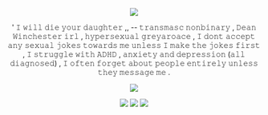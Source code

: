 <p align="center"> <img src=https://file.garden/Zy7nsVKnFHAuCMhW/dividers/monochromatic/mono29> </p>

<p align="center"> ' 𝙸 𝚠𝚒𝚕𝚕 𝚍𝚒𝚎 𝚢𝚘𝚞𝚛 𝚍𝚊𝚞𝚐𝚑𝚝𝚎𝚛 ,, -- 𝚝𝚛𝚊𝚗𝚜𝚖𝚊𝚜𝚌 𝚗𝚘𝚗𝚋𝚒𝚗𝚊𝚛𝚢 , 𝙳𝚎𝚊𝚗 𝚆𝚒𝚗𝚌𝚑𝚎𝚜𝚝𝚎𝚛 𝚒𝚛𝚕 , 𝚑𝚢𝚙𝚎𝚛𝚜𝚎𝚡𝚞𝚊𝚕 𝚐𝚛𝚎𝚢𝚊𝚛𝚘𝚊𝚌𝚎 , 𝙸 𝚍𝚘𝚗𝚝 𝚊𝚌𝚌𝚎𝚙𝚝 𝚊𝚗𝚢 𝚜𝚎𝚡𝚞𝚊𝚕 𝚓𝚘𝚔𝚎𝚜 𝚝𝚘𝚠𝚊𝚛𝚍𝚜 𝚖𝚎 𝚞𝚗𝚕𝚎𝚜𝚜 𝙸 𝚖𝚊𝚔𝚎 𝚝𝚑𝚎 𝚓𝚘𝚔𝚎𝚜 𝚏𝚒𝚛𝚜𝚝 , 𝙸 𝚜𝚝𝚛𝚞𝚐𝚐𝚕𝚎 𝚠𝚒𝚝𝚑 𝙰𝙳𝙷𝙳 , 𝚊𝚗𝚡𝚒𝚎𝚝𝚢 𝚊𝚗𝚍 𝚍𝚎𝚙𝚛𝚎𝚜𝚜𝚒𝚘𝚗 (𝚊𝚕𝚕 𝚍𝚒𝚊𝚐𝚗𝚘𝚜𝚎𝚍) , 𝙸 𝚘𝚏𝚝𝚎𝚗 𝚏𝚘𝚛𝚐𝚎𝚝 𝚊𝚋𝚘𝚞𝚝 𝚙𝚎𝚘𝚙𝚕𝚎 𝚎𝚗𝚝𝚒𝚛𝚎𝚕𝚢 𝚞𝚗𝚕𝚎𝚜𝚜 𝚝𝚑𝚎𝚢 𝚖𝚎𝚜𝚜𝚊𝚐𝚎 𝚖𝚎 . </p>

<p align="center"> <img src=https://file.garden/Zy7nsVKnFHAuCMhW/pixels/blue%20pixel/b7>

<p align ="center"> <img src=https://file.garden/Zy7nsVKnFHAuCMhW/buttons/monochromatic/mono14>
<img src=https://file.garden/Zy7nsVKnFHAuCMhW/buttons/blue/blue8> <img src=https://file.garden/Zy7nsVKnFHAuCMhW/buttons/monochromatic/mono15>


